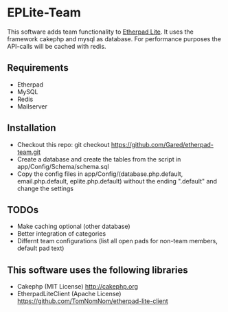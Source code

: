 # EPLite-Team
This software adds team functionality to [Etherpad Lite](https://github.com/ether/etherpad-lite/).
It uses the framework cakephp and mysql as database. For performance purposes the API-calls will be cached with redis.

## Requirements
* Etherpad
* MySQL
* Redis
* Mailserver

## Installation
* Checkout this repo: git checkout https://github.com/Gared/etherpad-team.git
* Create a database and create the tables from the script in app/Config/Schema/schema.sql
* Copy the config files in app/Config/(database.php.default, email.php.default, eplite.php.default) without the ending ".default" and change the settings

## TODOs
* Make caching optional (other database)
* Better integration of categories
* Differnt team configurations (list all open pads for non-team members, default pad text)

## This software uses the following libraries
* Cakephp (MIT License) http://cakephp.org
* EtherpadLiteClient (Apache License) https://github.com/TomNomNom/etherpad-lite-client